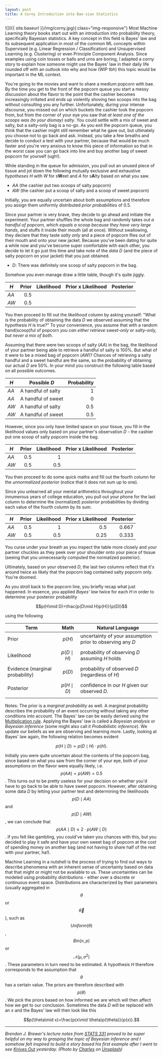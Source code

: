 ```yaml
---
layout: post
title: A Corny Introduction into Bae-sian Statistics
---
```


![]({{ site.baseurl }}/img/corny.jpg){:class="img-responsive"}
Most Machine Learning theory books start out with an introduction into probability theory, specifically Bayesian statistics. A key concept in this field is Bayes' law and its subsequent application in most of the common ML concepts within Supervised (e.g. Linear Regression / Classification) and Unsupervised Learning (e.g. Clustering) or even Principle Component Analysis. Since examples using coin tosses or balls and urns are boring, I adapted a corny story to explain how someone might use the Bayes' law in their daily life rounded off with an outlook into why and how (WIP tbh) this topic would be important in the ML context.

You're going to the movies and want to share a medium popcorn with bae. By the time you get to the front of the popcorn queue you start a messy discussion about the flavor to the point that the cashier becomes increasingly irritated and ends up violently shoving two scoops into the bag without consulting you any further. Unfortunately, during your intense discourse, you missed out on which buckets the cashier took the popcorn from, but from the corner of your eye you saw that *at least one of the scoops was (to your dismay) salty*. You could settle with a mix of sweet and salty, but a salty-only bag is a no-go. As you exit the popcorn queue, you think that the cashier might still remember what he gave out, but ultimately you choose not to go back and ask. Instead, you take a few breaths and decide to conduct a test with your partner, because that would be much faster and you're very anxious to know this piece of information so that in the worst case you can go back into line and buy another bag of sweet popcorn for yourself (ugh!).

While standing in the queue for admission, you pull out an unused piece of tissue and jot down the following mutually exclusive and exhaustive *hypotheses* *H* with *W* for s**W**eet and *A* for s**A**lty based on what you saw.

- *AA* (the cashier put two scoops of salty popcorn)
- *AW* (the cashier put a scoop of salty and a scoop of sweet popcorn)

Initially, you are equally uncertain about both assumptions and therefore you assign them uniformly distributed *prior probabilities* of 0.5.

Since your partner is very brave, they decide to go ahead and initiate the experiment. Your partner shuffles the whole bag and randomly takes out *a handful of popcorn, which equals a scoop because they have very large hands*, and stuffs it inside their mouth (all at once). Without swallowing, they declare that they taste *salty only* and a piece of popcorn flies out of their mouth and onto your new jacket. Because you've been dating for quite a while now and you've become super comfortable with each other, you decide to let it go just this time and take note of the *data* *D* (and the piece of salty popcorn on your jacket) that you just obtained.

* *D*: There was definitely one scoop of salty popcorn in the bag.

Somehow you even manage draw a little table, though it's quite jiggly.

| *H* | Prior | Likelihood | Prior x Likelihood | Posterior |
| --- | ---: | ---: | ---: | ---: |
| *AA* | 0.5 |  |  |  |
| *AW* | 0.5 |  |  |  |

You then proceed to fill out the *likelihood* column by asking yourself: "What is the probability of obtaining the data *D* we observed assuming that the hypothesis *H* is true?" To your convenience, you assume that with a random hand(scoop)ful of popcorn *you can either retrieve sweet-only or salty-only, but never a mix of both*.

Assuming that there were two scoops of salty (*AA*) in the bag, the likelihood of your partner being able to retrieve a handful of salty is 100%. But what of it were to be a mixed bag of popcorn (*AW*)? Chances of retrieving a salty handful and a sweet handful are the same, so the probability of obtaining our actual *D* are 50%. In your mind you construct the following table based on all possible outcomes.


| *H* | Possible *D* | Probability |
| --- | --- | ---: |
| *AA* | A handful of salty | 1 |
| *AA* | A handful of sweet | 0 |
| *AW* | A handful of salty | 0.5 |
| *AW* | A handful of sweet | 0.5 |

<!-- <table>
    <thead>
        <tr>
            <th><i>H</i></th>
            <th>Possible <i>D</i></th>
            <th>Probability (likelihood)</th>
        </tr>
    </thead>
    <tbody>
        <tr>
            <td rowspan=2><i>AA</i></td>
            <td>A handful of salty</td>
            <td align='right'>1</td>
        </tr>
        <tr>
            <td>A handful of sweet</td>
            <td align='right'>0</td>
        </tr>
        <tr>
            <td rowspan=2><i>AW</i></td>
            <td>A handful of salty</td>
            <td align='right'>0.5</td>
        </tr>
        <tr>
            <td>A handful of sweet</td>
            <td align='right'>0.5</td>
        </tr>
    </tbody>
</table> -->

However, since you only have limited space on your tissue, you fill in the likelihood values only based on your partner's observation *D* - the cashier put one scoop of salty popcorn inside the bag.

| *H* | Prior | Likelihood | Prior x Likelihood | Posterior |
| --- | ---: | ---: | ---: | ---: |
| *AA* | 0.5 | 1 |  |  |
| *AW* | 0.5 | 0.5 |  |  |

You then proceed to do some quick maths and fill out the fourth column for the *unnormalized posterior* (notice that it does not sum up to one).

Since you unlearned all your mental arithmetics throughout your innumerous years of college education, you pull out your phone for the last column to determine the (normalized) *posterior* probabilities by dividing each value of the fourth column by its sum.

| *H* | Prior | Likelihood | Prior x Likelihood | Posterior |
| --- | ---: | ---: | ---: | ---: |
| *AA* | 0.5 | 1 | 0.5 | 0.667 |
| *AW* | 0.5 | 0.5 | 0.25 | 0.333 |

You curse under your breath as you inspect the table more closely and your partner chuckles as they peek over your shoulder onto your piece of tissue (seeing that you unnecessarily computed the normalized posterior). 

Ultimately, based on your observed *D*, the last two columns reflect that it's around twice as likely that the popcorn bag contained salty popcorn only. You're doomed.

As you stroll back to the popcorn line, you briefly recap what just happened. In essence, you applied *Bayes' law* twice for each *H* in order to determine your posterior probability

$$p(H\mid D)=\frac{p(D\mid H)p(H)}{p(D)}$$

using the following

| Term | Math | Natural Language |
| ---  | ---  | --- |
| Prior | $$p(H)$$ | uncertainty of your assumption prior to observing any *D* |
| Likelihood | $$p(D \mid H)$$ | probability of observing *D* assuming *H* holds |
| Evidence (marginal probability) | $$p(D)$$ | probability of observed *D* (regardless of *H*) |
| Posterior | $$p(H \mid D)$$ | confidence in our *H* given our observed *D*. |

Notes: The prior is a *marginal probability* as well. A marginal probability describes the probability of an event occurring without taking any other conditions into account. The Bayes' law can be easily derived using the [Multiplication rule](https://www.khanacademy.org/math/ap-statistics/probability-ap/probability-multiplication-rule/a/general-multiplication-rule). Applying the Bayes' law is called a *Bayesian analysis* or *Bayesian inference* (some might also call it *Probabilistic inference*). We update our beliefs as we are observing and learning more. Lastly, looking at Bayes' law again, the following relation becomes evident

$$p(H\mid D) \propto p(D\mid H) \cdot p(H).$$

Initially you were quite uncertain about the contents of the popcorn bag, since based on what you saw from the corner of your eye, both of your assumptions on the flavor were equally likely, i.e. $$p(AA) = p(AW) = 0.5$$. This turns out to be pretty useless for your decision on whether you'd have to go back to be able to have sweet popcorn. However, after obtaining some data *D* by letting your partner test and determining the likelihoods $$p(D \mid AA)$$ and $$p(D \mid AW)$$, we can conclude that $$p(AA \mid D) \approx 2 \cdot p(AW \mid D)$$. If you felt like gambling, you could've taken you chances with this, but you decided to play it safe and have your own sweet bag of popcorn at the cost of spending money on another bag (and not having to share half of the rest with your partner, ha!). 

Machine Learning in a nutshell is the process of trying to find out ways to describe phenomena with an inherent sense of uncertainty based on data that that might or might not be available to us. These uncertainties can be modeled using probability distributions - either over a discrete or continuous event space. Distributions are characterized by their parameters (usually aggregated in $$\theta$$ or $$\vec{\theta}$$), such as $$Uniform(\theta)$$, $$Bin(n, p)$$ or $$\mathcal{N}(\mu, \sigma^2)$$. These parameters in turn need to be estimated. A hypothesis *H* therefore corresponds to the assumption that $$\theta$$ has a certain value. The priors are therefore described with $$p(\theta)$$. We pick the priors based on how informed we are which will then affect how we get to our conclusion. Sometimes the data *D* will be replaced with an *x* and the Bayes' law will then look like this

$$p(\theta\mid x)=\frac{p(x\mid \theta)p(\theta)}{p(x)}.$$

--- 

*Brendon J. Brewer's lecture notes from [STATS 331](https://www.stat.auckland.ac.nz/~brewer/stats331.pdf) proved to be super helpful on my way to grasping the topic of Bayesian inference and I somehow felt inspired to build a story based his first example after I went to see [Knives Out](https://www.imdb.com/title/tt8946378/) yesterday. (Photo by [Charles](https://unsplash.com/@charlesdeluvio) on [Unsplash](https://unsplash.com/))*